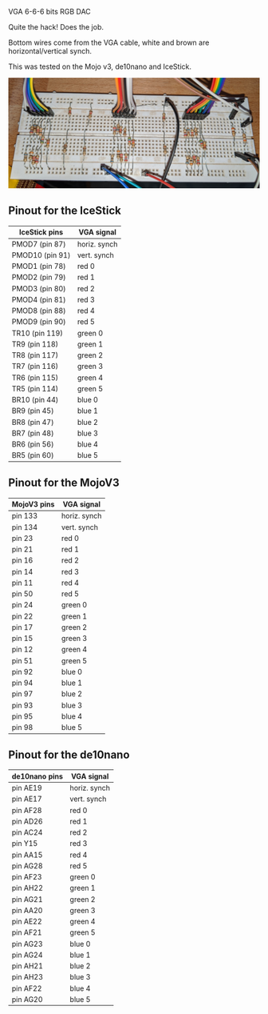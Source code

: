 VGA 6-6-6 bits RGB DAC

Quite the hack! Does the job.

Bottom wires come from the VGA cable, white and brown are horizontal/vertical synch.

This was tested on the Mojo v3, de10nano and IceStick.

![VGA DAC](vga_dac.jpg)


## Pinout for the IceStick

| IceStick pins | VGA signal |
|---------------|------------|
| PMOD7 (pin 87)  | horiz. synch |
| PMOD10 (pin 91)  | vert. synch |
| PMOD1 (pin 78)  | red 0 |
| PMOD2 (pin 79)  | red 1 |
| PMOD3 (pin 80)  | red 2 |
| PMOD4 (pin 81)  | red 3 |
| PMOD8 (pin 88)  | red 4 |
| PMOD9 (pin 90)  | red 5 |
| TR10  (pin 119)  | green 0 |
| TR9  (pin 118)  | green 1 |
| TR8  (pin 117)  | green 2 |
| TR7  (pin 116)  | green 3 |
| TR6  (pin 115)  | green 4 |
| TR5  (pin 114)  | green 5 |
| BR10 (pin 44)  | blue 0 |
| BR9  (pin 45)  | blue 1 |
| BR8  (pin 47)  | blue 2 |
| BR7  (pin 48)  | blue 3 |
| BR6  (pin 56)  | blue 4 |
| BR5  (pin 60)  | blue 5 |

## Pinout for the MojoV3

| MojoV3 pins | VGA signal |
|---------------|------------|
| pin 133  | horiz. synch |
| pin 134  | vert. synch |
| pin 23  | red 0 |
| pin 21  | red 1 |
| pin 16  | red 2 |
| pin 14  | red 3 |
| pin 11  | red 4 |
| pin 50  | red 5 |
| pin 24  | green 0 |
| pin 22  | green 1 |
| pin 17  | green 2 |
| pin 15  | green 3 |
| pin 12  | green 4 |
| pin 51  | green 5 |
| pin 92  | blue 0 |
| pin 94  | blue 1 |
| pin 97  | blue 2 |
| pin 93  | blue 3 |
| pin 95  | blue 4 |
| pin 98  | blue 5 |

## Pinout for the de10nano

| de10nano pins | VGA signal |
|---------------|------------|
| pin AE19  | horiz. synch |
| pin AE17  | vert. synch |
| pin AF28  | red 0 |
| pin AD26  | red 1 |
| pin AC24  | red 2 |
| pin Y15   | red 3 |
| pin AA15  | red 4 |
| pin AG28  | red 5 |
| pin AF23  | green 0 |
| pin AH22  | green 1 |
| pin AG21  | green 2 |
| pin AA20  | green 3 |
| pin AE22  | green 4 |
| pin AF21  | green 5 |
| pin AG23  | blue 0 |
| pin AG24  | blue 1 |
| pin AH21  | blue 2 |
| pin AH23  | blue 3 |
| pin AF22  | blue 4 |
| pin AG20  | blue 5 |



